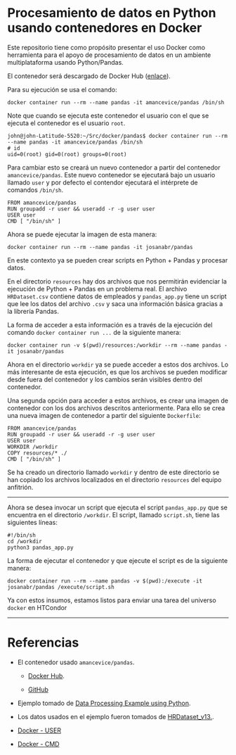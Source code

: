 # Procesamiento de datos en Python usando contenedores en Docker

Este repositorio tiene como propósito presentar el uso Docker como herramienta para el apoyo de procesamiento de datos en un ambiente multiplataforma usando Python/Pandas.

El contenedor será descargado de Docker Hub ([enlace](https://hub.docker.com/r/amancevice/pandas/?ref=login)). 

Para su ejecución se usa el comando:

```
docker container run --rm --name pandas -it amancevice/pandas /bin/sh
```

Note que cuando se ejecuta este contenedor el usuario con el que se ejecuta el contenedor es el usuario `root`. 

```
john@john-Latitude-5520:~/Src/docker/pandas$ docker container run --rm --name pandas -it amancevice/pandas /bin/sh
# id
uid=0(root) gid=0(root) groups=0(root)
```

Para cambiar esto se creará un nuevo contenedor a partir del contenedor `amancevice/pandas`.
Este nuevo contenedor se ejecutará bajo un usuario llamado `user` y por defecto el contendor ejecutará el intérprete de comandos `/bin/sh`.

```
FROM amancevice/pandas
RUN groupadd -r user && useradd -r -g user user
USER user
CMD [ "/bin/sh" ]
```

Ahora se puede ejecutar la imagen de esta manera:

```
docker container run --rm --name pandas -it josanabr/pandas
```

En este contexto ya se pueden crear scripts en Python + Pandas y procesar datos.

En el directorio `resources` hay dos archivos que nos permitirán evidenciar la ejecución de Python + Pandas en un problema real. 
El archivo `HRDataset.csv` contiene datos de empleados y `pandas_app.py` tiene un script que lee los datos del archivo `.csv` y saca una información básica gracias a la librería Pandas. 

La forma de acceder a esta información es a través de la ejecución del comando `docker container run ...` de la siguiente manera:

```
docker container run -v $(pwd)/resources:/workdir --rm --name pandas -it josanabr/pandas
```

Ahora en el directorio `workdir` ya se puede acceder a estos dos archivos.
Lo más interesante de esta ejecución, es que los archivos se pueden modificar desde fuera del contenedor y los cambios serán visibles dentro del contenedor.

Una segunda opción para acceder a estos archivos, es crear una imagen de contenedor con los dos archivos descritos anteriormente. 
Para ello se crea una nueva imagen de contenedor a partir del siguiente `Dockerfile`:

```
FROM amancevice/pandas
RUN groupadd -r user && useradd -r -g user user
USER user
WORKDIR /workdir
COPY resources/* ./
CMD [ "/bin/sh" ]
```

Se ha creado un directorio llamado `workdir` y dentro de este directorio se han copiado los archivos localizados en el directorio `resources` del equipo anfitrión.

---

Ahora se desea invocar un script que ejecuta el script `pandas_app.py` que se encuentra en el directorio `/workdir`. 
El script, llamado `script.sh`, tiene las siguientes líneas:

```
#!/bin/sh
cd /workdir
python3 pandas_app.py
```

La forma de ejecutar el contenedor y que ejecute el script es de la siguiente manera:

```
docker container run --rm --name pandas -v $(pwd):/execute -it josanabr/pandas /execute/script.sh
```

Ya con estos insumos, estamos listos para enviar una tarea del universo `docker` en HTCondor 

---

# Referencias

* El contenedor usado  `amancevice/pandas`.
 
  * [Docker Hub](https://hub.docker.com/r/amancevice/pandas/?ref=login).

  * [GitHub](https://github.com/amancevice/docker-pandas)

* Ejemplo tomado de [Data Processing Example using Python](https://towardsdatascience.com/data-processing-example-using-python-bfbe6f713d9c).

* Los datos usados en el ejemplo fueron tomados de [HRDataset_v13.](https://www.kaggle.com/dushantkumar/hrdataset-v13?select=HRDataset_v13.csv).

* [Docker - USER](https://www.geeksforgeeks.org/docker-user-instruction/) 

* [Docker - CMD](https://riptutorial.com/docker/example/11009/cmd-instruction)
